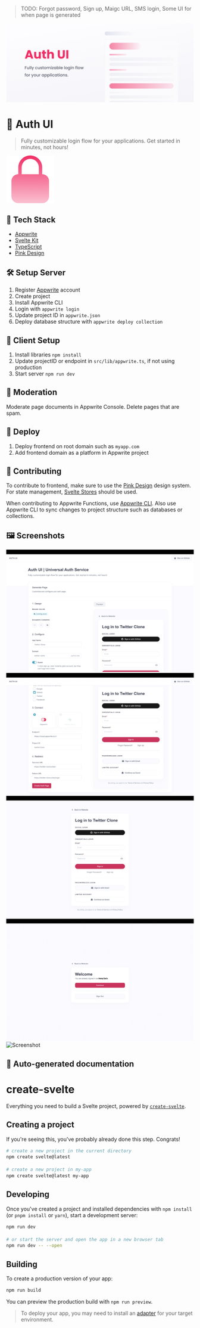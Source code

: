 > TODO: Forgot password, Sign up, Maigc URL, SMS login, Some UI for when page is generated

![Cover](static/cover.png)

# 🔐 Auth UI

> Fully customizable login flow for your applications. Get started in minutes, not hours!

![Almost Icon](static/favicon.png)

## 🧰 Tech Stack

- [Appwrite](https://appwrite.io/)
- [Svelte Kit](https://kit.svelte.dev/)
- [TypeScript](https://www.typescriptlang.org/)
- [Pink Design](https://pink.appwrite.io/)

## 🛠️ Setup Server

1. Register [Appwrite](https://cloud.appwrite.io/) account
2. Create project
3. Install Appwrite CLI
4. Login with `appwrite login`
5. Update project ID in `appwrite.json`
6. Deploy database structure with `appwrite deploy collection`

## 👀 Client Setup

1. Install libraries `npm install`
2. Update projectID or endpoint in `src/lib/appwrite.ts`, if not using production
3. Start server `npm run dev`

## 🚨 Moderation

Moderate page documents in Appwrite Console. Delete pages that are spam.

## 🚀 Deploy

1. Deploy frontend on root domain such as `myapp.com`
2. Add frontend domain as a platform in Appwrite project

## 🤝 Contributing

To contribute to frontend, make sure to use the [Pink Design](https://pink.appwrite.io/) design system. For state management, [Svelte Stores](https://svelte.dev/tutorial/writable-stores/) should be used.

When contributing to Appwrite Functions, use [Appwrite CLI](https://appwrite.io/docs/command-line). Also use Appwrite CLI to sync changes to project structure such as databases or collections.

## 🖼️ Screenshots

![Screenshot](docs/ss1.png)
![Screenshot](docs/ss2.png)
![Screenshot](docs/ss3.png)
![Screenshot](docs/ss4.png)
![Screenshot](docs/ss5.png)

## 🤖 Auto-generated documentation
# create-svelte

Everything you need to build a Svelte project, powered by [`create-svelte`](https://github.com/sveltejs/kit/tree/master/packages/create-svelte).

## Creating a project

If you're seeing this, you've probably already done this step. Congrats!

```bash
# create a new project in the current directory
npm create svelte@latest

# create a new project in my-app
npm create svelte@latest my-app
```

## Developing

Once you've created a project and installed dependencies with `npm install` (or `pnpm install` or `yarn`), start a development server:

```bash
npm run dev

# or start the server and open the app in a new browser tab
npm run dev -- --open
```

## Building

To create a production version of your app:

```bash
npm run build
```

You can preview the production build with `npm run preview`.

> To deploy your app, you may need to install an [adapter](https://kit.svelte.dev/docs/adapters) for your target environment.
